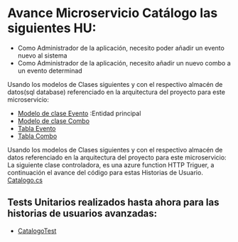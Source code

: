 # Avance Microservicio Catálogo las siguientes HU:

- Como Administrador de la aplicación, necesito poder añadir un evento nuevo al sistema
- Como Administrador de la aplicación, necesito añadir un nuevo combo a un evento determinad

Usando los modelos de Clases siguientes y con el respectivo almacén de datos(sql database) referenciado en la arquitectura del proyecto para este microservicio:
- [Modelo de clase Evento](https://github.com/ccvaillant1992/UniTradicional/blob/master/Functions/Models/Evento.cs) :Entidad principal
- [Modelo de clase Combo](https://github.com/ccvaillant1992/UniTradicional/blob/master/Functions/Models/Combo.cs)
- [Tabla Evento](https://github.com/ccvaillant1992/UniTradicional/blob/master/CatalogDatabase/dbo/Tables/Evento.sql)
- [Tabla Combo](https://github.com/ccvaillant1992/UniTradicional/blob/master/CatalogDatabase/dbo/Tables/Combo.sql)

Usando los modelos de Clases siguientes y con el respectivo almacén de datos referenciado en la arquitectura del proyecto para este microservicio:
La siguiente clase controladora, es una azure function HTTP Triguer, a continuación el avance del código para estas Historias de Usuario. [Catalogo.cs](https://github.com/ccvaillant1992/UniTradicional/blob/master/Functions/Catalogo.cs)

## Tests Unitarios realizados hasta ahora para las historias de usuarios avanzadas:

- [CatalogoTest](https://github.com/ccvaillant1992/UniTradicional/blob/master/Functions.Test/CatalogoTest.cs)



